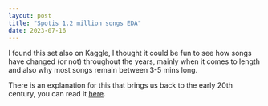 ```yaml
---
layout: post
title: "Spotis 1.2 million songs EDA"
date: 2023-07-16
---
```




I found this set also on Kaggle, I thought it could be fun to see how songs have changed (or not) throughout the years, mainly when it comes to length and also why most songs remain between 3-5 mins long.

There is an explanation for this that brings us back to the early 20th century, you can read it [here](https://www.mentalfloss.com/article/655929/why-are-pop-songs-roughly-three-minutes-long).

